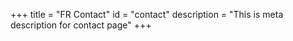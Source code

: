 +++
title = "FR Contact"
id = "contact"
description = "This is meta description for contact page"
+++